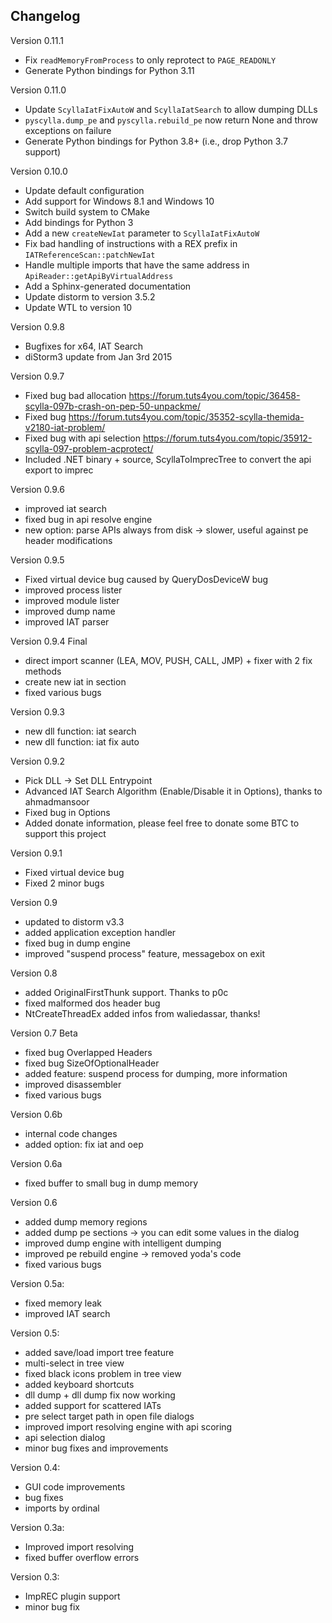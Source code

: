## Changelog

Version 0.11.1

- Fix `readMemoryFromProcess` to only reprotect to `PAGE_READONLY`
- Generate Python bindings for Python 3.11

Version 0.11.0

- Update `ScyllaIatFixAutoW` and `ScyllaIatSearch` to allow dumping DLLs
- `pyscylla.dump_pe` and `pyscylla.rebuild_pe` now return None and throw
  exceptions on failure
- Generate Python bindings for Python 3.8+ (i.e., drop Python 3.7 support)

Version 0.10.0

- Update default configuration
- Add support for Windows 8.1 and Windows 10
- Switch build system to CMake
- Add bindings for Python 3
- Add a new `createNewIat` parameter to `ScyllaIatFixAutoW`
- Fix bad handling of instructions with a REX prefix in `IATReferenceScan::patchNewIat`
- Handle multiple imports that have the same address in `ApiReader::getApiByVirtualAddress`
- Add a Sphinx-generated documentation
- Update distorm to version 3.5.2
- Update WTL to version 10

Version 0.9.8

- Bugfixes for x64, IAT Search
- diStorm3 update from Jan 3rd 2015

Version 0.9.7

- Fixed bug bad allocation https://forum.tuts4you.com/topic/36458-scylla-097b-crash-on-pep-50-unpackme/
- Fixed bug https://forum.tuts4you.com/topic/35352-scylla-themida-v2180-iat-problem/
- Fixed bug with api selection https://forum.tuts4you.com/topic/35912-scylla-097-problem-acprotect/
- Included .NET binary + source, ScyllaToImprecTree to convert the api export to imprec

Version 0.9.6

- improved iat search
- fixed bug in api resolve engine
- new option: parse APIs always from disk -> slower, useful against pe header modifications

Version 0.9.5

- Fixed virtual device bug caused by QueryDosDeviceW bug
- improved process lister
- improved module lister
- improved dump name
- improved IAT parser

Version 0.9.4 Final

- direct import scanner (LEA, MOV, PUSH, CALL, JMP) + fixer with 2 fix methods
- create new iat in section
- fixed various bugs

Version 0.9.3

- new dll function: iat search
- new dll function: iat fix auto

Version 0.9.2

- Pick DLL -> Set DLL Entrypoint
- Advanced IAT Search Algorithm (Enable/Disable it in Options), thanks to ahmadmansoor
- Fixed bug in Options
- Added donate information, please feel free to donate some BTC to support this project

Version 0.9.1

- Fixed virtual device bug
- Fixed 2 minor bugs

Version 0.9

- updated to distorm v3.3
- added application exception handler
- fixed bug in dump engine
- improved "suspend process" feature, messagebox on exit

Version 0.8

- added OriginalFirstThunk support. Thanks to p0c
- fixed malformed dos header bug
- NtCreateThreadEx added infos from waliedassar, thanks!

Version 0.7 Beta

- fixed bug Overlapped Headers
- fixed bug SizeOfOptionalHeader
- added feature: suspend process for dumping, more information
- improved disassembler
- fixed various bugs

Version 0.6b

- internal code changes
- added option: fix iat and oep

Version 0.6a

- fixed buffer to small bug in dump memory

Version 0.6

- added dump memory regions
- added dump pe sections -> you can edit some values in the dialog
- improved dump engine with intelligent dumping
- improved pe rebuild engine -> removed yoda's code
- fixed various bugs

Version 0.5a:

- fixed memory leak
- improved IAT search

Version 0.5:

- added save/load import tree feature
- multi-select in tree view
- fixed black icons problem in tree view
- added keyboard shortcuts
- dll dump + dll dump fix now working
- added support for scattered IATs
- pre select target path in open file dialogs
- improved import resolving engine with api scoring
- api selection dialog
- minor bug fixes and improvements

Version 0.4:

- GUI code improvements
- bug fixes
- imports by ordinal

Version 0.3a:

- Improved import resolving
- fixed buffer overflow errors

Version 0.3:

- ImpREC plugin support
- minor bug fix
